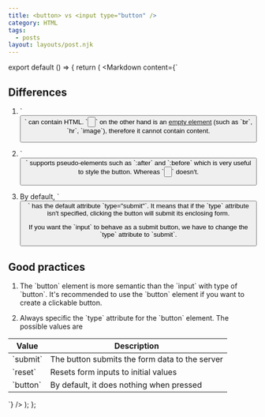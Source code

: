```yaml
---
title: <button> vs <input type="button" />
category: HTML
tags:
  - posts
layout: layouts/post.njk
---
```


export default () => {
    return (
<Markdown
    content={`
## Differences

1. \`<button>\` can contain HTML. \`<input type="button" />\` on the other hand is an [empty element](https://developer.mozilla.org/en-US/docs/Glossary/Empty_element)
    (such as \`br\`, \`hr\`, \`image\`), therefore it cannot contain content.

2. \`<button>\` supports pseudo-elements such as \`:after\` and \`:before\` which is very useful to style the button.
    Whereas \`<input type="button" />\` doesn't.

3. By default, \`<button>\` has the default attribute \`type="submit"\`. It means that if the \`type\` attribute isn't specified, clicking 
    the button will submit its enclosing form.

    If you want the \`input\` to behave as a submit button, we have to change the \`type\` attribute to \`submit\`.

## Good practices

1. The \`button\` element is more semantic than the \`input\` with type of \`button\`. It's recommended to use the \`button\` element 
    if you want to create a clickable button.

2. Always specific the \`type\` attribute for the \`button\` element. The possible values are

| Value         | Description                                       |
|---------------|---------------------------------------------------|
| \`submit\`    | The button submits the form data to the server    |
| \`reset\`     | Resets form inputs to initial values              |
| \`button\`    | By default, it does nothing when pressed          |
`}
/>
    );
};
